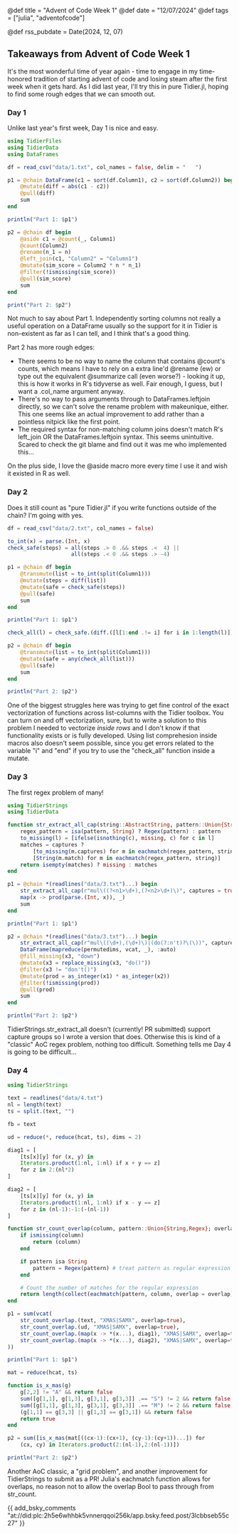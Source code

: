 @def title = "Advent of Code Week 1"
@def date = "12/07/2024"
@def tags = ["julia", "adventofcode"]

@def rss_pubdate = Date(2024, 12, 07)

## Takeaways from Advent of Code Week 1

It's the most wonderful time of year again - time to engage in my time-honored tradition of starting advent of code and losing steam after the first week when it gets hard. As I did last year, I'll try this in pure Tidier.jl, hoping to find some rough edges that we can smooth out.

### Day 1

Unlike last year's first week, Day 1 is nice and easy.

```julia
using TidierFiles
using TidierData
using DataFrames

df = read_csv("data/1.txt", col_names = false, delim = "   ")

p1 = @chain DataFrame(c1 = sort(df.Column1), c2 = sort(df.Column2)) begin
    @mutate(diff = abs(c1 - c2))
    @pull(diff)
    sum
end

println("Part 1: $p1")

p2 = @chain df begin
    @aside c1 = @count(_, Column1)
    @count(Column2)
    @rename(n_1 = n)
    @left_join(c1, "Column2" = "Column1")
    @mutate(sim_score = Column2 * n * n_1)
    @filter(!ismissing(sim_score))
    @pull(sim_score)
    sum
end

print("Part 2: $p2")
```

Not much to say about Part 1. Independently sorting columns not really a useful operation on a DataFrame usually so the support for it in Tidier is non-existent as far as I can tell, and I think that's a good thing.

Part 2 has more rough edges:

- There seems to be no way to name the column that contains @count's counts, which means I have to rely on a extra line'd @rename (ew) or type out the equivalent @summarize call (even worse?) - looking it up, this is how it works in R's tidyverse as well. Fair enough, I guess, but I want a .col_name argument anyway.
- There's no way to pass arguments through to DataFrames.leftjoin directly, so we can't solve the rename problem with makeunique, either. This one seems like an actual improvement to add rather than a pointless nitpick like the first point.
- The required syntax for non-matching column joins doesn't match R's left_join OR the DataFrames.leftjoin syntax. This seems unintuitive. Scared to check the git blame and find out it was me who implemented this...

On the plus side, I love the @aside macro more every time I use it and wish it existed in R as well.

### Day 2

Does it still count as "pure Tidier.jl" if you write functions outside of the chain? I'm going with yes.

```julia
df = read_csv("data/2.txt", col_names = false)

to_int(x) = parse.(Int, x)
check_safe(steps) = all(steps .> 0 .&& steps .<  4) ||
                    all(steps .< 0 .&& steps .> -4)

p1 = @chain df begin
    @transmute(list = to_int(split(Column1)))
    @mutate(steps = diff(list))
    @mutate(safe = check_safe(steps))
    @pull(safe)
    sum
end

println("Part 1: $p1")

check_all(l) = check_safe.(diff.([l[1:end .!= i] for i in 1:length(l)]))

p2 = @chain df begin
    @transmute(list = to_int(split(Column1)))
    @mutate(safe = any(check_all(list)))
    @pull(safe)
    sum
end

println("Part 2: $p2")
```

One of the biggest struggles here was trying to get fine control of the exact vectorization of functions across list-columns with the Tidier toolbox. You can turn on and off vectorization, sure, but to write a solution to this problem I needed to vectorize *inside rows* and I don't know if that functionality exists or is fully developed. Using list comprehesion inside macros also doesn't seem possible, since you get errors related to the variable "i" and "end" if you try to use the "check_all" function inside a mutate.

### Day 3

The first regex problem of many!

```julia
using TidierStrings
using TidierData

function str_extract_all_cap(string::AbstractString, pattern::Union{String, Regex}; captures::Bool=false)
    regex_pattern = isa(pattern, String) ? Regex(pattern) : pattern
    to_missing(l) = [ifelse(isnothing(c), missing, c) for c in l]
    matches = captures ?
        [to_missing(m.captures) for m in eachmatch(regex_pattern, string)] :
        [String(m.match) for m in eachmatch(regex_pattern, string)]
    return isempty(matches) ? missing : matches
end

p1 = @chain *(readlines("data/3.txt")...) begin
    str_extract_all_cap(r"mul\((?<n1>\d+),(?<n2>\d+)\)", captures = true)
    map(x -> prod(parse.(Int, x)), _)
    sum
end

println("Part 1: $p1")

p2 = @chain *(readlines("data/3.txt")...) begin
    str_extract_all_cap(r"mul\((\d+),(\d+)\)|(do(?:n't)?\(\))", captures = true)
    DataFrame(mapreduce(permutedims, vcat, _), :auto)
    @fill_missing(x3, "down")
    @mutate(x3 = replace_missing(x3, "do()"))
    @filter(x3 != "don't()")
    @mutate(prod = as_integer(x1) * as_integer(x2))
    @filter(!ismissing(prod))
    @pull(prod)
    sum
end

println("Part 2: $p2")
```

TidierStrings.str\_extract\_all doesn't (currently! PR submitted) support capture groups so I wrote a version that does. Otherwise this is kind of a "classic" AoC regex problem, nothing too difficult. Something tells me Day 4 is going to be difficult...

### Day 4

```julia
using TidierStrings

text = readlines("data/4.txt")
nl = length(text)
ts = split.(text, "")

fb = text

ud = reduce(*, reduce(hcat, ts), dims = 2)

diag1 = [
    [ts[x][y] for (x, y) in
    Iterators.product(1:nl, 1:nl) if x + y == z]
    for z in 2:(nl*2)
]

diag2 = [
    [ts[x][y] for (x, y) in
    Iterators.product(1:nl, 1:nl) if x - y == z]
    for z in (nl-1):-1:(-(nl-1))
]

function str_count_overlap(column, pattern::Union{String,Regex}; overlap::Bool=false)
    if ismissing(column)
        return (column)
    end

    if pattern isa String
        pattern = Regex(pattern) # treat pattern as regular expression
    end

    # Count the number of matches for the regular expression
    return length(collect(eachmatch(pattern, column, overlap = overlap)))
end

p1 = sum(vcat(
    str_count_overlap.(text, "XMAS|SAMX", overlap=true),
    str_count_overlap.(ud, "XMAS|SAMX", overlap=true),
    str_count_overlap.(map(x -> *(x...), diag1), "XMAS|SAMX", overlap=true),
    str_count_overlap.(map(x -> *(x...), diag2), "XMAS|SAMX", overlap=true)
))

println("Part 1: $p1")

mat = reduce(hcat, ts)

function is_x_mas(g)
    g[2,2] != "A" && return false
    sum([g[1,1], g[1,3], g[3,1], g[3,3]] .== "S") != 2 && return false
    sum([g[1,1], g[1,3], g[3,1], g[3,3]] .== "M") != 2 && return false
    (g[1,1] == g[3,3] || g[1,3] == g[3,1]) && return false
    return true
end

p2 = sum([is_x_mas(mat[((cx-1):(cx+1), (cy-1):(cy+1))...]) for
    (cx, cy) in Iterators.product(2:(nl-1),2:(nl-1))])

println("Part 2: $p2")
```

Another AoC classic, a "grid problem", and another improvement for TidierStrings to submit as a PR! Julia's eachmatch function allows for overlaps, no reason not to allow the overlap Bool to pass through from str_count.

{{ add_bsky_comments "at://did:plc:2h5e6whhbk5vnnerqqoi256k/app.bsky.feed.post/3lcbbseb55c27" }}
